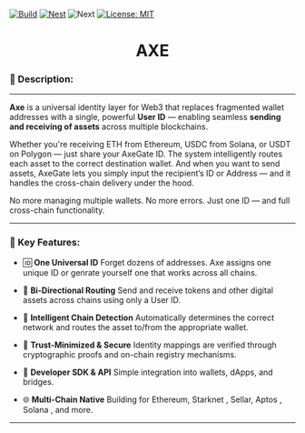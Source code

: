 [![Build](https://github.com/0xAXE/axe/actions/workflows/contract.yml/badge.svg)](https://github.com/0xAXE/axe/actions/workflows/contract.yml) [![Nest](https://github.com/0xAXE/axe/actions/workflows/backend.yml/badge.svg)](https://github.com/0xAXE/axe/actions/workflows/backend.yml) ![Next](https://deploy-badge.vercel.app/?url=https://axe-psi.vercel.app/&name=Next) [![License: MIT](https://img.shields.io/badge/License-MIT-yellow.svg)](https://opensource.org/licenses/MIT)

<h1 align="center"> AXE </h1>

### 🔹 Description:

---

**Axe** is a universal identity layer for Web3 that replaces fragmented wallet addresses with a single, powerful **User ID** — enabling seamless **sending and receiving of assets** across multiple blockchains.

Whether you're receiving ETH from Ethereum, USDC from Solana, or USDT on Polygon — just share your AxeGate ID. The system intelligently routes each asset to the correct destination wallet. And when you want to send assets, AxeGate lets you simply input the recipient’s ID or Address — and it handles the cross-chain delivery under the hood.

No more managing multiple wallets. No more errors. Just one ID — and full cross-chain functionality.

---

### 🔹 Key Features:

- 🆔 **One Universal ID**
  Forget dozens of addresses. Axe assigns one unique ID or genrate yourself one that works across all chains.

- 🔁 **Bi-Directional Routing**
  Send and receive tokens and other digital assets across chains using only a User ID.

- 🧠 **Intelligent Chain Detection**
  Automatically determines the correct network and routes the asset to/from the appropriate wallet.

- 🔐 **Trust-Minimized & Secure**
  Identity mappings are verified through cryptographic proofs and on-chain registry mechanisms.

- 🔧 **Developer SDK & API**
  Simple integration into wallets, dApps, and bridges.

- 🌐 **Multi-Chain Native**
  Building for Ethereum, Starknet , Sellar, Aptos , Solana , and more.

---

